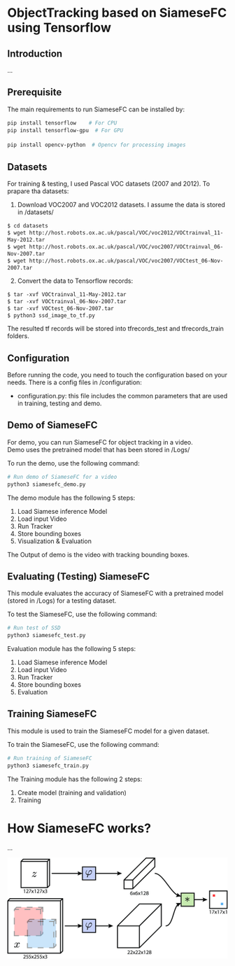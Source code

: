 # ObjectTracking based on SiameseFC using Tensorflow




## Introduction
...



## Prerequisite
The main requirements to run SiameseFC can be installed by:

```bash
pip install tensorflow    # For CPU
pip install tensorflow-gpu  # For GPU

pip install opencv-python  # Opencv for processing images
```


## Datasets
For training & testing, I used Pascal VOC datasets (2007 and 2012). 
To prapare tha datasets:
1. Download VOC2007 and VOC2012 datasets. I assume the data is stored in /datasets/
```
$ cd datasets
$ wget http://host.robots.ox.ac.uk/pascal/VOC/voc2012/VOCtrainval_11-May-2012.tar
$ wget http://host.robots.ox.ac.uk/pascal/VOC/voc2007/VOCtrainval_06-Nov-2007.tar
$ wget http://host.robots.ox.ac.uk/pascal/VOC/voc2007/VOCtest_06-Nov-2007.tar
```
2. Convert the data to Tensorflow records:
```
$ tar -xvf VOCtrainval_11-May-2012.tar
$ tar -xvf VOCtrainval_06-Nov-2007.tar
$ tar -xvf VOCtest_06-Nov-2007.tar
$ python3 ssd_image_to_tf.py
```
The resulted tf records will be stored into tfrecords_test and tfrecords_train folders.

## Configuration
Before running the code, you need to touch the configuration based on your needs. There is a config files in /configuration:
- configuration.py: this file includes the common parameters that are used in training, testing and demo.   


## Demo of SiameseFC
For demo, you can run SiameseFC for object tracking in a video.  
Demo uses the pretrained model that has been stored in /Logs/

To run the demo, use the following command:
```python
# Run demo of SiameseFC for a video
python3 siamesefc_demo.py
```
The demo module has the following 5 steps:
1) Load Siamese inference Model 
2) Load input Video
3) Run Tracker
4) Store bounding boxes
5) Visualization & Evaluation

The Output of demo is the video with tracking bounding boxes. 



## Evaluating (Testing) SiameseFC 
This module evaluates the accuracy of SiameseFC with a pretrained model (stored in /Logs) for a testing dataset. 

To test the SiameseFC, use the following command:
```python
# Run test of SSD
python3 siamesefc_test.py
```
Evaluation module has the following 5 steps:
1) Load Siamese inference Model 
2) Load input Video
3) Run Tracker
4) Store bounding boxes
5) Evaluation




## Training SiameseFC
This module is used to train the SiameseFC model for a given dataset. 

To train the SiameseFC, use the following command:
```python
# Run training of SiameseFC
python3 siamesefc_train.py
```

The Training module has the following 2 steps:
1) Create model (training and validation)
2) Training




# How SiameseFC works?
...


![Alt text](figs/siamesefc.jpg?raw=true "SiameseFC")
